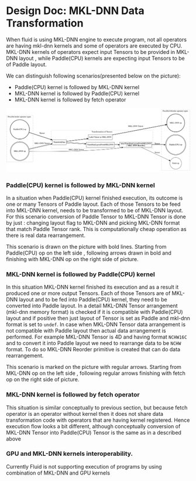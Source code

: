 # Design Doc: MKL-DNN Data Transformation

When fluid is using MKL-DNN engine to execute program, not all operators are having mkl-dnn kernels and some of operators are executed by CPU. MKL-DNN kernels of operators expect input Tensors to be provided in MKL-DNN layout , while Paddle(CPU) kernels are expecting input Tensors to be of Paddle layout.

We can distinguish following scenarios(presented below on the picture):
* Paddle(CPU) kernel is followed by MKL-DNN kernel
* MKL-DNN kernel is followed by Paddle(CPU) kernel
* MKL-DNN kernel is followed by fetch operator


![](images/data_transform.svg)


### Paddle(CPU) kernel is followed by MKL-DNN kernel
In a situation when Paddle(CPU) kernel finished execution, its outcome is one or many Tensors of Paddle layout. Each of those
Tensors to be feed into MKL-DNN kernel, needs to be transformed to be of MKL-DNN layout. For this scenario conversion of Paddle Tensor to MKL-DNN Tensor is done by just :
changing layout flag to MKL-DNN and picking MKL-DNN format that match Paddle Tensor rank. This is computationally cheap operation as there is real data rearrangement.

This scenario is drawn on the picture with bold lines. Starting from Paddle(CPU) op on the left side , following arrows drawn in bold and finishing with MKL-DNN op on the right side of picture.

### MKL-DNN kernel is followed by Paddle(CPU) kernel
In this situation MKL-DNN kernel finished its execution and as a result it produced one or more output Tensors. Each of those Tensors are of MKL-DNN layout and to be fed into Paddle(CPU) kernel,
they need to be converted into Paddle layout. In a detail MKL-DNN Tensor arrangement (mkl-dnn memory format) is checked if it is compatible with Paddle(CPU) layout and if positive then
just layout of Tensor is set as Paddle and mkl-dnn format is set to ``undef``. In case when MKL-DNN Tensor data arrangement is not compatible with Paddle layout then actual data arrangement
is performed. For example MKL-DNN Tensor is 4D and having format ``NCHW16C`` and to convert it into Paddle layout we need to rearrange data to be ``NCHW`` format. To do so
MKL-DNN Reorder primitive is created that can do data rearrangement. 

This scenario is marked on the picture with regular arrows. Starting from MKL-DNN op on the left side , following regular arrows finishing with fetch op on the right side of picture.

### MKL-DNN kernel is followed by fetch operator
This situation is similar conceptually to previous section, but because fetch operator is an operator without kernel then it does not share data transformation code with operators that are having kernel registered.
Hence execution flow looks a bit different, although conceptually conversion of MKL-DNN Tensor into Paddle(CPU) Tensor is the same as in a described above

### GPU and MKL-DNN kernels interoperability.
Currently Fluid is not supporting execution of programs by using combination of MKL-DNN and GPU kernels

